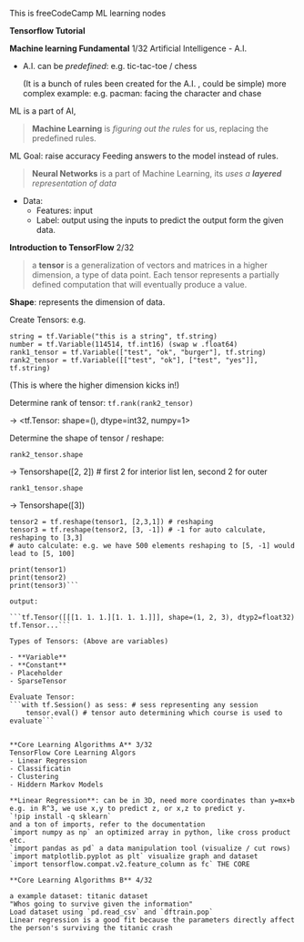 This is freeCodeCamp ML learning nodes

**Tensorflow Tutorial**

**Machine learning Fundamental** 1/32
Artificial Intelligence - A.I.

- A.I. can be _predefined_: e.g. tic-tac-toe / chess

  (It is a bunch of rules been created for the A.I. , could be simple)
  more complex example: e.g. pacman: facing the character and chase

ML is a part of AI,

> **Machine Learning** is _figuring out the rules_ for us, replacing the predefined rules.

ML Goal: raise accuracy
Feeding answers to the model instead of rules.

> **Neural Networks** is a part of Machine Learning, its _uses a **layered** representation of data_

- Data:
  - Features: input
  - Label: output
    using the inputs to predict the output form the given data.

**Introduction to TensorFlow** 2/32

> a **tensor** is a generalization of vectors and matrices in a higher dimension, a type of data point. Each tensor represents a partially defined computation that will eventually produce a value.

**Shape**: represents the dimension of data.

Create Tensors: e.g.

```
string = tf.Variable("this is a string", tf.string)
number = tf.Variable(114514, tf.int16) (swap w .float64)
rank1_tensor = tf.Variable(["test", "ok", "burger"], tf.string)
rank2_tensor = tf.Variable([["test", "ok"], ["test", "yes"]], tf.string)
```

(This is where the higher dimension kicks in!)

Determine rank of tensor:
`tf.rank(rank2_tensor)`

-> <tf.Tensor: shape=(), dtype=int32, numpy=1>

Determine the shape of tensor / reshape:

`rank2_tensor.shape`

-> Tensorshape([2, 2]) # first 2 for interior list len, second 2 for outer

`rank1_tensor.shape`

-> Tensorshape([3])

```tensor1 = tf.ones(1,2,3) # creates a shape of [1,2,3] tensor full of ones
tensor2 = tf.reshape(tensor1, [2,3,1]) # reshaping
tensor3 = tf.reshape(tensor2, [3, -1]) # -1 for auto calculate, reshaping to [3,3]
# auto calculate: e.g. we have 500 elements reshaping to [5, -1] would lead to [5, 100]

print(tensor1)
print(tensor2)
print(tensor3)```

output:

```tf.Tensor([[[1. 1. 1.][1. 1. 1.]]], shape=(1, 2, 3), dtyp2=float32)
tf.Tensor...```

Types of Tensors: (Above are variables)

- **Variable**
- **Constant**
- Placeholder
- SparseTensor

Evaluate Tensor:
```with tf.Session() as sess: # sess representing any session
    tensor.eval() # tensor auto determining which course is used to evaluate```


**Core Learning Algorithms A** 3/32
TensorFlow Core Learning Algors
- Linear Regression
- Classificatin
- Clustering
- Hiddern Markov Models

**Linear Regression**: can be in 3D, need more coordinates than y=mx+b
e.g. in R^3, we use x,y to predict z, or x,z to predict y.
`!pip install -q sklearn`
and a ton of imports, refer to the documentation
`import numpy as np` an optimized array in python, like cross product etc.
`import pandas as pd` a data manipulation tool (visualize / cut rows)
`import matplotlib.pyplot as plt` visualize graph and dataset
`import tensorflow.compat.v2.feature_column as fc` THE CORE

**Core Learning Algorithms B** 4/32

a example dataset: titanic dataset
"Whos going to survive given the information"
Load dataset using `pd.read_csv` and `dftrain.pop`
Linear regression is a good fit because the parameters directly affect the person's surviving the titanic crash

